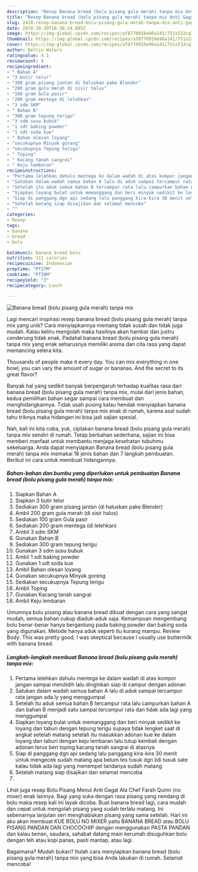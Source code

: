 ```yaml
---
description: "Resep Banana bread (bolu pisang gula merah) tanpa mix Anti Gagal"
title: "Resep Banana bread (bolu pisang gula merah) tanpa mix Anti Gagal"
slug: 2418-resep-banana-bread-bolu-pisang-gula-merah-tanpa-mix-anti-gagal
date: 2020-10-30T16:36:24.885Z
image: https://img-global.cpcdn.com/recipes/af8770916e96a141/751x532cq70/banana-bread-bolu-pisang-gula-merah-tanpa-mix-foto-resep-utama.jpg
thumbnail: https://img-global.cpcdn.com/recipes/af8770916e96a141/751x532cq70/banana-bread-bolu-pisang-gula-merah-tanpa-mix-foto-resep-utama.jpg
cover: https://img-global.cpcdn.com/recipes/af8770916e96a141/751x532cq70/banana-bread-bolu-pisang-gula-merah-tanpa-mix-foto-resep-utama.jpg
author: Bettie Waters
ratingvalue: 4.1
reviewcount: 4
recipeingredient:
- " Bahan A"
- "3 butir telur"
- "300 gram pisang jantan di haluskan pake Blender"
- "200 gram gula merah di sisir halus"
- "100 gram Gula pasir"
- "200 gram mentega di lelehkan"
- "3 sdm SKM"
- " Bahan B"
- "300 gram tepung terigu"
- "3 sdm susu bubuk"
- "1 sdt baking powder"
- "1 sdt soda kue"
- " Bahan olesan loyang"
- "secukupnya Minyak goreng"
- "secukupnya Tepung terigu"
- " Toping"
- " Kacang tanah sangrai"
- " Keju lembaran"
recipeinstructions:
- "Pertama lelehkan dahulu mentega ke dalam wadah di atas kompor jangan sampai mendidih lalu dinginkan siap di campur dengan adonan"
- "Satukan dalam wadah semua bahan A lalu di aduk sampai tercampur rata jangan ada ly yang menggumpal"
- "Setelah itu aduk semua bahan B tercampur rata lalu campurkan bahan A dan bahan B menjadi satu sampai tercampur rata dan tidak ada lagi yang menggumpal"
- "Siapkan loyang bulat untuk memanggang dan beri minyak sedikit ke loyang dan taburi dengan tepung terigu supaya tidak lengket saat di angkat setelah matang setelah itu masukkan adonan kue ke dalam loyang dan taburi dengan keju lembaran lalu tutup kembali dengan adonan terus beri toping kacang tanah sangrai di atasnya"
- "Siap di panggang dgn api sedang lalu panggang kira-kira 30 menit untuk mengecek sudah matang apa belum tes tusuk dgn lidi tusuk sate kalau tidak ada lagi yang menempel tandanya sudah matang"
- "Setelah matang siap disajikan dan selamat mencoba"
- ""
categories:
- Resep
tags:
- banana
- bread
- bolu

katakunci: banana bread bolu 
nutrition: 111 calories
recipecuisine: Indonesian
preptime: "PT27M"
cooktime: "PT39M"
recipeyield: "3"
recipecategory: Lunch

---
```



![Banana bread (bolu pisang gula merah) tanpa mix](https://img-global.cpcdn.com/recipes/af8770916e96a141/751x532cq70/banana-bread-bolu-pisang-gula-merah-tanpa-mix-foto-resep-utama.jpg)

Lagi mencari inspirasi resep banana bread (bolu pisang gula merah) tanpa mix yang unik? Cara menyiapkannya memang tidak susah dan tidak juga mudah. Kalau keliru mengolah maka hasilnya akan hambar dan justru cenderung tidak enak. Padahal banana bread (bolu pisang gula merah) tanpa mix yang enak seharusnya memiliki aroma dan cita rasa yang dapat memancing selera kita.

Thousands of people make it every day. You can mix everything in one bowl, you can vary the amount of sugar or bananas. And the secret to its great flavor?

Banyak hal yang sedikit banyak berpengaruh terhadap kualitas rasa dari banana bread (bolu pisang gula merah) tanpa mix, mulai dari jenis bahan, kedua pemilihan bahan segar sampai cara membuat dan menghidangkannya. Tidak usah pusing kalau hendak menyiapkan banana bread (bolu pisang gula merah) tanpa mix enak di rumah, karena asal sudah tahu triknya maka hidangan ini bisa jadi sajian spesial.


Nah, kali ini kita coba, yuk, ciptakan banana bread (bolu pisang gula merah) tanpa mix sendiri di rumah. Tetap berbahan sederhana, sajian ini bisa memberi manfaat untuk membantu menjaga kesehatan tubuhmu sekeluarga. Anda dapat menyiapkan Banana bread (bolu pisang gula merah) tanpa mix memakai 18 jenis bahan dan 7 langkah pembuatan. Berikut ini cara untuk membuat hidangannya.

<!--inarticleads1-->

##### Bahan-bahan dan bumbu yang diperlukan untuk pembuatan Banana bread (bolu pisang gula merah) tanpa mix:

1. Siapkan  Bahan A
1. Siapkan 3 butir telur
1. Sediakan 300 gram pisang jantan (di haluskan pake Blender)
1. Ambil 200 gram gula merah (di sisir halus)
1. Sediakan 100 gram Gula pasir
1. Sediakan 200 gram mentega (di lelehkan)
1. Ambil 3 sdm SKM
1. Gunakan  Bahan B
1. Sediakan 300 gram tepung terigu
1. Gunakan 3 sdm susu bubuk
1. Ambil 1 sdt baking powder
1. Gunakan 1 sdt soda kue
1. Ambil  Bahan olesan loyang
1. Gunakan secukupnya Minyak goreng
1. Sediakan secukupnya Tepung terigu
1. Ambil  Toping
1. Gunakan  Kacang tanah sangrai
1. Ambil  Keju lembaran


Umumnya bolu pisang atau banana bread dibuat dengan cara yang sangat mudah, semua bahan cukup diaduk-aduk saja. Kemampuan mengembang bolu benar-benar hanya bergantung pada baking powder dan baking soda yang digunakan. Metode hanya aduk seperti itu kurang mampu. Review Body: This was pretty good, I was skeptical because I usually use buttermilk with banana bread. 

<!--inarticleads2-->

##### Langkah-langkah membuat Banana bread (bolu pisang gula merah) tanpa mix:

1. Pertama lelehkan dahulu mentega ke dalam wadah di atas kompor jangan sampai mendidih lalu dinginkan siap di campur dengan adonan
1. Satukan dalam wadah semua bahan A lalu di aduk sampai tercampur rata jangan ada ly yang menggumpal
1. Setelah itu aduk semua bahan B tercampur rata lalu campurkan bahan A dan bahan B menjadi satu sampai tercampur rata dan tidak ada lagi yang menggumpal
1. Siapkan loyang bulat untuk memanggang dan beri minyak sedikit ke loyang dan taburi dengan tepung terigu supaya tidak lengket saat di angkat setelah matang setelah itu masukkan adonan kue ke dalam loyang dan taburi dengan keju lembaran lalu tutup kembali dengan adonan terus beri toping kacang tanah sangrai di atasnya
1. Siap di panggang dgn api sedang lalu panggang kira-kira 30 menit untuk mengecek sudah matang apa belum tes tusuk dgn lidi tusuk sate kalau tidak ada lagi yang menempel tandanya sudah matang
1. Setelah matang siap disajikan dan selamat mencoba
1. 


Lihat juga resep Bolu Pisang Menul Anti Gagal Ala Chef Farah Quinn (no mixer) enak lainnya. Bagi yang suka dengan rasa pisang yang nendang di bolu maka resep kali ini layak dicoba. Buat banana bread lagi, cara mudah dan cepat untuk mengolah pisang yang sudah terlalu matang. Ini sebenarnya lanjutan seri menghabiskan pisang yang sama setelah. Hari ini aku akan membuat KUE BOLU NO MIXER yaitu BANANA BREAD atau BOLU PISANG PANDAN DAN CHOCOCHIP dengan menggunakan PASTA PANDAN dan kalau teman, saudara, sahabat datang main kerumah disuguhkan bolu dengan teh atau kopi panas, pasti mantap, atau lagi. 

Bagaimana? Mudah bukan? Itulah cara menyiapkan banana bread (bolu pisang gula merah) tanpa mix yang bisa Anda lakukan di rumah. Selamat mencoba!

